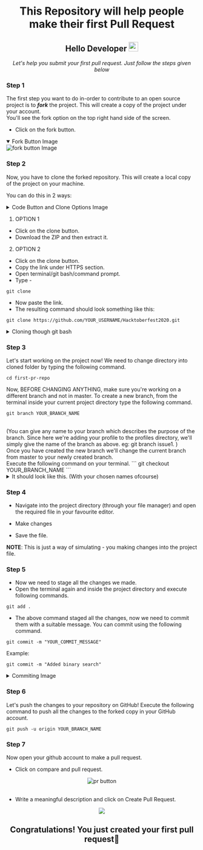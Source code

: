 <h1 align="center">This Repository will help people make their first Pull Request</h1>

<div align="center">
<h2> Hello Developer  <img src="https://media.giphy.com/media/hvRJCLFzcasrR4ia7z/giphy.gif" width="25px"></h2>
  <i>Let's help you submit your first pull request. Just follow the steps given below</i>
</div>

### Step 1
The first step you want to do in-order to contribute to an open source project is to **_fork_** the project. This will create a copy of the project under your account.<br>
You'll see the fork option on the top right hand side of the screen.
- Click on the fork button.
<details open>
  <summary>Fork Button Image</summary>
  <img src="https://github.com/TechnoLiterati/Hacktoberfest2020/blob/master/images/fork.PNG" alt="fork button Image">
</details>

### Step 2
Now, you have to clone the forked repository. This will create a local copy of the project on your machine.

You can do this in 2 ways:

<details>
  <summary>Code Button and Clone Options Image</summary>
  <img src="https://github.com/TechnoLiterati/Hacktoberfest2020/blob/master/images/clone.PNG" alt="Code Button Image">
</details>

1. OPTION 1
  - Click on the clone button.
  - Download the ZIP and then extract it.
2. OPTION 2
  - Click on the clone button.
  - Copy the link under HTTPS section.
  - Open terminal/git bash/command prompt.
  - Type -
  ```
  git clone
  ```
  - Now paste the link.
  - The resulting command should look something like this:
  ```
  git clone https://github.com/YOUR_USERNAME/Hacktoberfest2020.git
  ```
<details>
  <summary>Cloning though git bash</summary>
  <img src="https://github.com/TechnoLiterati/Hacktoberfest2020/blob/master/images/cli%20clone.PNG" alt="fork button link">
</details>
  
### Step 3
Let's start working on the project now! 
We need to change directory into cloned folder by typing the following command.
```
cd first-pr-repo
```
Now, BEFORE CHANGING ANYTHING, make sure you're working on a different branch and not in master. 
To create a new branch, from the terminal inside your current project directory type the following command.
```
git branch YOUR_BRANCH_NAME
```
<br>
(You can give any name to your branch which describes the purpose of the branch. Since here we're adding your profile to the profiles directory, we'll simply give the name of the branch as above.
eg: git branch issue1. )<br>
Once you have created the new branch we'll change the current branch from master to your newly created branch.<br>
Execute the following command on your terminal.
```
git checkout YOUR_BRANCH_NAME
```
<details>
  <summary>It should look like this. (With your chosen names ofcourse)</summary>
  <img src="https://github.com/TechnoLiterati/Hacktoberfest2020/blob/master/images/branching.PNG" alt="Branching procedure">
</details>
  

### Step 4
- Navigate into the project directory (through your file manager) and open the required file in your favourite editor.

- Make changes

- Save the file.<br>

**NOTE**: This is just a way of simulating - you making changes into the project file. 

### Step 5
- Now we need to stage all the changes we made. 
- Open the terminal again and inside the project directory and execute following commands.
```
git add .
```
- The above command staged all the changes, now we need to commit them with a suitable message. You can commit using the following command.
```
git commit -m "YOUR_COMMIT_MESSAGE"
```
Example:
```
git commit -m "Added binary search"
```
<details>
  <summary>Commiting Image</summary>
  <img src="https://github.com/TechnoLiterati/Hacktoberfest2020/blob/master/images/commit.PNG" alt="Commiting Image">
</details>


### Step 6
Let's push the changes to your repository on GitHub! 
Execute the following command to push all the changes to the forked copy in your GitHub account.
```
git push -u origin YOUR_BRANCH_NAME
```
### Step 7
Now open your github account to make a pull request.
- Click on compare and pull request.

<div align="center">
  <img src="https://github.com/TechnoLiterati/Hacktoberfest2020/blob/master/images/pull%20request.PNG" alt="pr button">
</div>
<br>

- Write a meaningful description and click on Create Pull Request.

<div align="center">
  <img src="https://github.com/TechnoLiterati/Hacktoberfest2020/blob/master/images/finalimage.PNG">
</div>

<h2 align="center">Congratulations! You just created your first pull request🥳</h2>
  
